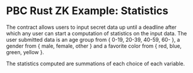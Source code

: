 # PBC Rust ZK Example: Statistics

The contract allows users to input secret data up until a deadline after which any user can
start a computation of statistics on the input data.
The user submitted data is an age group from { 0-19, 20-39, 40-59, 60- },
a gender from { male, female, other } and a favorite color from { red, blue, green, yellow }.

The statistics computed are summations of each choice of each variable.